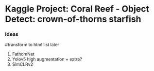 <h1> Kaggle Project: Coral Reef - Object Detect: crown-of-thorns starfish </h1>

<h3>Ideas</h3>

#transform to html list later

1. FathomNet
2. Yolov5 high augmentation + extra?
3. SimCLRv2
